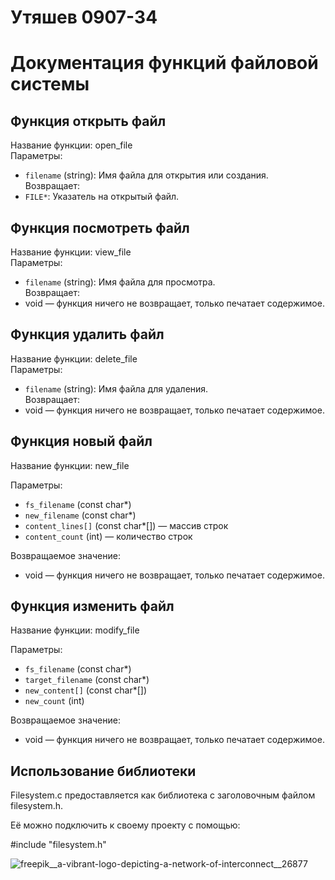 # Утяшев 0907-34

# Документация функций файловой системы

## Функция открыть файл

Название функции: open_file  
Параметры:  
- `filename` (string): Имя файла для открытия или создания.  
Возвращает:  
- `FILE*`: Указатель на открытый файл.

## Функция посмотреть файл

Название функции: view_file  
Параметры:  
- `filename` (string): Имя файла для просмотра.  
Возвращает:  
- void — функция ничего не возвращает, только печатает содержимое.

## Функция удалить файл

Название функции: delete_file  
Параметры:  
- `filename` (string): Имя файла для удаления.  
Возвращает:  
- void — функция ничего не возвращает, только печатает содержимое. 

## Функция новый файл

Название функции: new_file

Параметры: 

- `fs_filename` (const char*)
- `new_filename` (const char*)
- `content_lines[]` (const char*[]) — массив строк
- `content_count` (int) — количество строк

Возвращаемое значение:
- void — функция ничего не возвращает, только печатает содержимое.

## Функция изменить файл

Название функции: modify_file

Параметры:
- `fs_filename` (const char*)
- `target_filename` (const char*)
- `new_content[]` (const char*[])
- `new_count` (int)

Возвращаемое значение:
- void — функция ничего не возвращает, только печатает содержимое.

## Использование библиотеки
Filesystem.c предоставляется как библиотека с заголовочным файлом filesystem.h.

Её можно подключить к своему проекту с помощью: 

#include "filesystem.h"


![freepik__a-vibrant-logo-depicting-a-network-of-interconnect__26877](https://github.com/user-attachments/assets/db361a47-675f-490b-a7e4-5d1f6b28213a)






